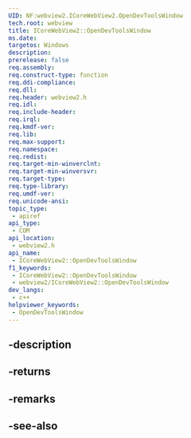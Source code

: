 ```yaml
---
UID: NF:webview2.ICoreWebView2.OpenDevToolsWindow
tech.root: webview
title: ICoreWebView2::OpenDevToolsWindow
ms.date: 
targetos: Windows
description: 
prerelease: false
req.assembly: 
req.construct-type: function
req.ddi-compliance: 
req.dll: 
req.header: webview2.h
req.idl: 
req.include-header: 
req.irql: 
req.kmdf-ver: 
req.lib: 
req.max-support: 
req.namespace: 
req.redist: 
req.target-min-winverclnt: 
req.target-min-winversvr: 
req.target-type: 
req.type-library: 
req.umdf-ver: 
req.unicode-ansi: 
topic_type:
 - apiref
api_type:
 - COM
api_location:
 - webview2.h
api_name:
 - ICoreWebView2::OpenDevToolsWindow
f1_keywords:
 - ICoreWebView2::OpenDevToolsWindow
 - webview2/ICoreWebView2::OpenDevToolsWindow
dev_langs:
 - c++
helpviewer_keywords:
 - OpenDevToolsWindow
---
```


## -description

## -returns

## -remarks

## -see-also

